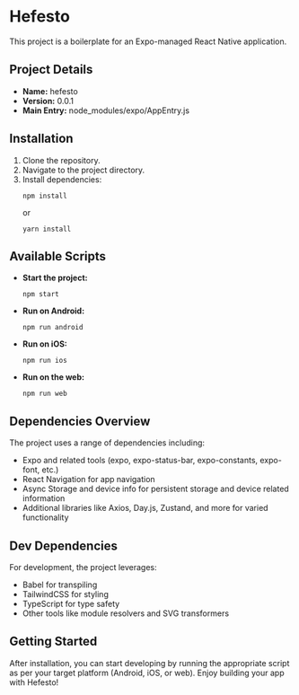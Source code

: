 # Hefesto

This project is a boilerplate for an Expo-managed React Native application.

## Project Details

- **Name:** hefesto
- **Version:** 0.0.1
- **Main Entry:** node_modules/expo/AppEntry.js

## Installation

1. Clone the repository.
2. Navigate to the project directory.
3. Install dependencies:
    ```
    npm install
    ```
    or
    ```
    yarn install
    ```

## Available Scripts

- **Start the project:**
  ```
  npm start
  ```
- **Run on Android:**
  ```
  npm run android
  ```
- **Run on iOS:**
  ```
  npm run ios
  ```
- **Run on the web:**
  ```
  npm run web
  ```

## Dependencies Overview

The project uses a range of dependencies including:

- Expo and related tools (expo, expo-status-bar, expo-constants, expo-font, etc.)
- React Navigation for app navigation
- Async Storage and device info for persistent storage and device related information
- Additional libraries like Axios, Day.js, Zustand, and more for varied functionality

## Dev Dependencies

For development, the project leverages:

- Babel for transpiling
- TailwindCSS for styling
- TypeScript for type safety
- Other tools like module resolvers and SVG transformers

## Getting Started

After installation, you can start developing by running the appropriate script as per your target platform (Android, iOS, or web). Enjoy building your app with Hefesto!

